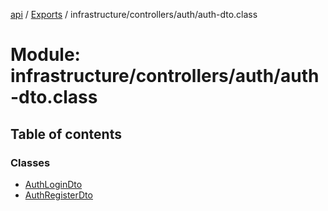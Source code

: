 [api](../README.md) / [Exports](../modules.md) / infrastructure/controllers/auth/auth-dto.class

# Module: infrastructure/controllers/auth/auth-dto.class

## Table of contents

### Classes

- [AuthLoginDto](../classes/infrastructure_controllers_auth_auth_dto_class.AuthLoginDto.md)
- [AuthRegisterDto](../classes/infrastructure_controllers_auth_auth_dto_class.AuthRegisterDto.md)
